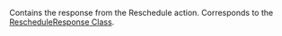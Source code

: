Contains the response from the Reschedule action.
Corresponds to the [RescheduleResponse Class](https://msdn.microsoft.com/library/microsoft.crm.sdk.messages.rescheduleresponse.aspx).
